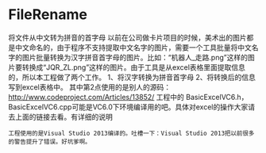 # FileRename
将文件从中文转为拼音的首字母
	以前在公司做卡片项目的时候，美术出的图片都是中文命名的，由于程序不支持提取中文名字的图片，需要一个工具批量将中文名字的图片批量转换为汉字拼音首字母的图片。比如：“机器人_走路.png”这样的图片要转换成“JQR_ZL.png”这样的图片。由于工具是从excel表格里面提取信息的，所以本工程做了两个工作。
	1、将汉字转换为拼音首字母
	2、将转换后的信息写到excel表格中。
	其中第2点使用的是别人的源码：http://www.codeproject.com/Articles/13852/
	工程中的 BasicExcelVC6.h，BasicExcelVC6.cpp可能是VC6.0下环境编译用的吧。具体对excel的操作大家请去上面的链接去看。有详细的说明

	工程使用的是Visual Studio 2013编译的。吐槽一下：Visual Studio 2013把以前很多的警告提升了错误。好坑爹啊。
